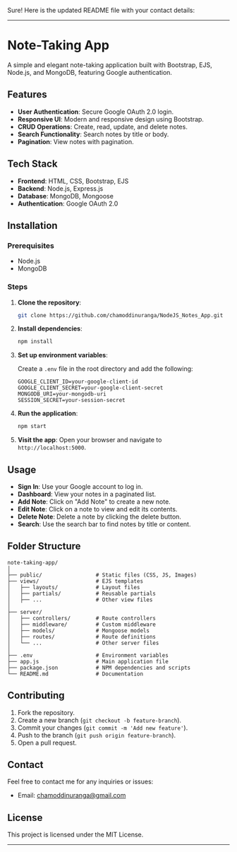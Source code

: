Sure! Here is the updated README file with your contact details:

---

# Note-Taking App

A simple and elegant note-taking application built with Bootstrap, EJS, Node.js, and MongoDB, featuring Google authentication.

## Features

- **User Authentication**: Secure Google OAuth 2.0 login.
- **Responsive UI**: Modern and responsive design using Bootstrap.
- **CRUD Operations**: Create, read, update, and delete notes.
- **Search Functionality**: Search notes by title or body.
- **Pagination**: View notes with pagination.

## Tech Stack

- **Frontend**: HTML, CSS, Bootstrap, EJS
- **Backend**: Node.js, Express.js
- **Database**: MongoDB, Mongoose
- **Authentication**: Google OAuth 2.0

## Installation

### Prerequisites

- Node.js
- MongoDB

### Steps

1. **Clone the repository**:
    ```bash
   git clone https://github.com/chamoddinuranga/NodeJS_Notes_App.git
    ```

2. **Install dependencies**:
    ```bash
    npm install
    ```

3. **Set up environment variables**:

    Create a `.env` file in the root directory and add the following:
    ```plaintext
    GOOGLE_CLIENT_ID=your-google-client-id
    GOOGLE_CLIENT_SECRET=your-google-client-secret
    MONGODB_URI=your-mongodb-uri
    SESSION_SECRET=your-session-secret
    ```

4. **Run the application**:
    ```bash
    npm start
    ```

5. **Visit the app**:
    Open your browser and navigate to `http://localhost:5000`.

## Usage

- **Sign In**: Use your Google account to log in.
- **Dashboard**: View your notes in a paginated list.
- **Add Note**: Click on "Add Note" to create a new note.
- **Edit Note**: Click on a note to view and edit its contents.
- **Delete Note**: Delete a note by clicking the delete button.
- **Search**: Use the search bar to find notes by title or content.

## Folder Structure

```
note-taking-app/
│
├── public/                 # Static files (CSS, JS, Images)
├── views/                  # EJS templates
│   ├── layouts/            # Layout files
│   ├── partials/           # Reusable partials
│   ├── ...                 # Other view files
│
├── server/
│   ├── controllers/        # Route controllers
│   ├── middleware/         # Custom middleware
│   ├── models/             # Mongoose models
│   ├── routes/             # Route definitions
│   └── ...                 # Other server files
│
├── .env                    # Environment variables
├── app.js                  # Main application file
├── package.json            # NPM dependencies and scripts
└── README.md               # Documentation
```

## Contributing

1. Fork the repository.
2. Create a new branch (`git checkout -b feature-branch`).
3. Commit your changes (`git commit -m 'Add new feature'`).
4. Push to the branch (`git push origin feature-branch`).
5. Open a pull request.

## Contact

Feel free to contact me for any inquiries or issues:

- Email: [chamoddinuranga@gmail.com](mailto:chamoddinuranga@gmail.com)

## License

This project is licensed under the MIT License.

---

